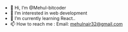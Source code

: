 - 👋 Hi, I’m @Mehul-bitcoder
- 👀 I’m interested in web development
- 🌱 I’m currently learning React..
- 📫 How to reach me : 
  Email: mehulnair32@gmail.com

<!---
Mehul-bitcoder/Mehul-bitcoder is a ✨ special ✨ repository because its `README.md` (this file) appears on your GitHub profile.
You can click the Preview link to take a look at your changes.
--->
